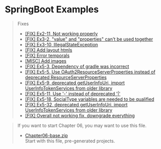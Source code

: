 # SpringBoot Examples

>Fixes
>* [\[FIX\] Ex2-11, Not working properly](https://github.com/Toygoon/SpringBoot-Examples/commit/beb59c657ec2d6bc8023f9df0798e9f10e9c7db2)
>* [\[FIX\] Ex3-2, "value" and "properties" can't be used together](https://github.com/Toygoon/SpringBoot-Examples/commit/74a471e04ad5ec4e4535566079c2a2f8d84fa41d)
>* [\[FIX\] Ex3-10, IllegalStateException](https://github.com/Toygoon/SpringBoot-Examples/commit/3d0035c0f9ed906fd03298e369fa056a5d49a781)
>* [\[FIX\] Add layout htmls](https://github.com/Toygoon/SpringBoot-Examples/commit/8e9792a89e2b56408a2d6d7ca5c7b850ccafef8a)
>* [\[FIX\] Error temporals](https://github.com/Toygoon/SpringBoot-Examples/commit/3d7afb698ca18dff657000b0f5147e294c6e59af)
>* [\[MISC\] Add images](https://github.com/Toygoon/SpringBoot-Examples/commit/e4301432e77cb4a535658d2b740cca34fc51e0c8)
>* [\[FIX\] Ex5-3, Dependency of gradle was incorrect](https://github.com/Toygoon/SpringBoot-Examples/commit/2636d5d8b309d142205022cc5e89285c5a361371)
>* [\[FIX\] Ex5-5, Use OAuth2ResourceServerProperties instead of deprecated ResourceServerProperties](https://github.com/Toygoon/SpringBoot-Examples/commit/ea0e096b267fdfeb2dc69c9f85e0931b232fcd0e)
>* [\[FIX\] Ex5-9, deprecated getUserInfoUri, import UserInfoTokenServices from older library](https://github.com/Toygoon/SpringBoot-Examples/commit/8913326f5c2589c6a396e585d6b59192e09eecde)
>* [\[FIX\] Ex5-11, Use '-' instead of deprecated '|'](https://github.com/Toygoon/SpringBoot-Examples/commit/c79338a0bfdde77b2684acaa63d2926be05a0dc5)
>* [\[FIX\] Ex5-18, SocialType variables are needed to be qualified](https://github.com/Toygoon/SpringBoot-Examples/commit/745373122a85094c79da1d0c2f5cc165fad9c9a4)
>* [\[FIX\] Ex5-32, deprecated getUserInfoUri, import UserInfoTokenServices from older library](https://github.com/Toygoon/SpringBoot-Examples/commit/f41de3e326ca984d428c90c3198f12a91453d85b)
>* [\[FIX\] Overall not working fix, downgrade everything](https://github.com/Toygoon/SpringBoot-Examples/commit/f34add4b48375748b3c63f99d6dfde1b9e414c59)

>If you want to start Chapter 06, you may want to use this file.
>* [Chapter06-base.zip](https://github.com/Toygoon/SpringBoot-Examples/raw/main/Chapter06-base.zip)\
>Start with this file, pre-generated projects.
